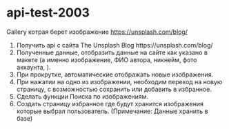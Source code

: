 # api-test-2003
 Gallery котрая берет изображение https://unsplash.com/blog/
<ol>
<li> Получить api c сайта The Unsplash Blog https://unsplash.com/blog/</li>
<li> Полученные данные, отобразить данные на сайте как указано в макете (а именно изображение, ФИО автора, никнейм, фото аккаунта, ).</li>
<li> При прокрутке, автоматические отображать новые изображения.</li>
<li> При нажатии на одно из изображении, необходим переход на новую страницу, с возможностью сохранить или добавить в избранное.</li>
<li>Сделать функции Поиска по изображениям.</li>
<li> Создать страницу избранное где будут хранится изображения которые выбрал пользователь.  (Примечание: Данные хранить в базе)</li>
</ol

